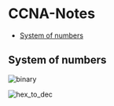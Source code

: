 # CCNA-Notes

- [System of numbers](#system-of-numbers)

## System of numbers

![binary](https://user-images.githubusercontent.com/3635470/129386551-927c2f1a-2f11-4d2c-96bd-c4b8ab480f92.png)

![hex_to_dec](https://user-images.githubusercontent.com/3635470/129386573-119533e3-5d1b-4c76-b34b-71e123f8c0dc.png)
